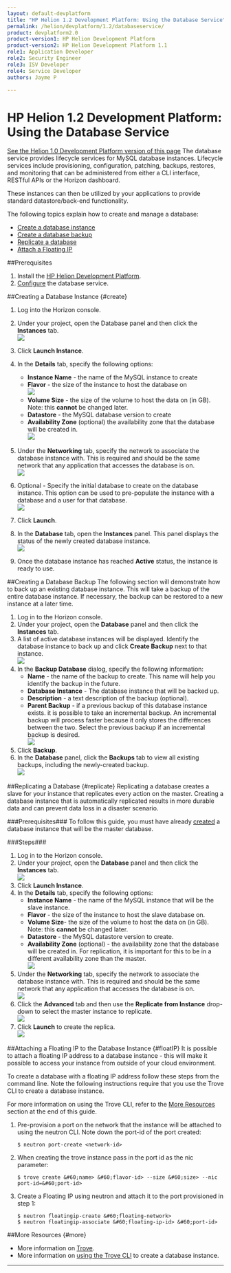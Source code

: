 ```yaml
---
layout: default-devplatform
title: "HP Helion 1.2 Development Platform: Using the Database Service"
permalink: /helion/devplatform/1.2/databaseservice/
product: devplatform2.0
product-version1: HP Helion Development Platform
product-version2: HP Helion Development Platform 1.1
role1: Application Developer
role2: Security Engineer
role3: ISV Developer 
role4: Service Developer
authors: Jayme P

---
```

<!--UNDER REVISION-->

# HP Helion 1.2 Development Platform: Using the Database Service 
[See the Helion 1.0 Development Platform version of this page](/helion/devplatform/databaseservice/)
The database service provides lifecycle services for MySQL database instances. Lifecycle services include provisioning, configuration, patching, backups, restores, and monitoring that can be administered from either a CLI interface, RESTful APIs or the Horizon dashboard. 

These instances can then be utilized by your applications to provide standard datastore/back-end functionality.  

The following topics explain how to create and manage a database:

- [Create a database instance](#create)
- [Create a database backup](#backup)
- [Replicate a database](#replicate)
- [Attach a Floating IP](#floatIP)

##Prerequisites
1. Install the [HP Helion Development Platform](/helion/devplatform/1.2/install/). 
2. [Configure](/helion/devplatform/1.2/install/#install-database) the database service.

##Creating a Database Instance {#create}
1. Log into the Horizon console.

2. Under your project, open the Database panel and then click the **Instances** tab. <br /><img src="media/createDBinstance1.png"/>

2. Click **Launch Instance**.

3. In the **Details** tab, specify the following options: 
	- **Instance Name** - the name of the MySQL instance to create 
	- **Flavor** - the size of the instance to host the database on<br /><img src="media/createDBinstance2.png"/>
	- **Volume Size** - the size of the volume to host the data on (in GB). Note: this **cannot** be changed later.
	- **Datastore** - the MySQL database version to create
	- **Availability Zone** (optional) the availability zone that the database will be created in.<br /><img src="media/createDBinstance1.png"/>

4.	Under the **Networking** tab, specify the network to associate the database instance with. This is required and should be the same network that any application that accesses the database is on. <br /><img src="media/createDBinstance3.png"/>
5.	Optional - Specify the initial database to create on the database instance. This option can be used to pre-populate the instance with a database and a user for that database.  <br /><img src="media/createDBinstance4.png"/>
6.	Click **Launch**.
7.	In the **Database** tab, open the **Instances** panel. This panel displays the status of the newly created database instance. <br /><img src="media/createDBinstance5.png"/>
8.	Once the database instance has reached **Active** status, the instance is ready to use.

##Creating a Database Backup<a name="backup"></a>
The following section will demonstrate how to back up an existing database instance. This will take a backup of the entire database instance. If necessary, the backup can be restored to a new instance at a later time. 

1.	Log in to the Horizon console.
2.	Under your project, open the **Database** panel and then click the **Instances** tab.
3.	A list of active database instances will be displayed. Identify the database instance to back up and click **Create Backup** next to that instance.<br /><img src="media/createDBinstance6.png"/>	
3.	In the **Backup Database** dialog, specify the following information:
	- **Name** - the name of the backup to create. This name will help you identify the backup in the future.
	- **Database Instance** - The database instance that will be backed up.
	- **Description** - a text description of the backup (optional).
	- **Parent Backup** - if a previous backup of this database instance exists. it is possible to take an incremental backup. An incremental backup will process faster because it only stores the differences between the two. Select the previous backup if an incremental backup is desired.<br /><img src="media/createDBinstance7.png"/>
4.	Click **Backup**.
5.	In the **Database** panel, click the **Backups** tab to view all existing backups, including the newly-created backup.<br /><img src="media/createDBinstance8.png"/>

##Replicating a Database {#replicate}
Replicating a database creates a slave for your instance that replicates every action on the master. Creating a database instance that is automatically replicated results in more durable data and can prevent data loss in a disaster scenario.

###Prerequisites###
To follow this guide, you must have already [created](#create) a database instance that will be the master database.  

###Steps###
1.	Log in to the Horizon console.
2.	Under your project, open the **Database** panel and then click the **Instances** tab.<br /><img src="media/createDBinstance9.png"/>	
2.	Click **Launch Instance**.
3.	In the **Details** tab, specify the following options:
	- **Instance Name** - the name of the MySQL instance that will be the slave instance.
	- **Flavor** - the size of the instance to host the slave database on.
	- **Volume Size**- the size of the volume to host the data on (in GB). Note: this **cannot** be changed later. 
	- **Datastore** - the MySQL datastore version to create.
	- **Availability Zone** (optional) - the availability zone that the database will be created in. For replication, it is important for this to be in a different availability zone than the master.<br /><img src="media/createDBinstance10.png"/>
4.	Under the **Networking** tab, specify the network to associate the database instance with. This is required and should be the same network that any application that accesses the database is on.<br /><img src="media/createDBinstance11.png"/>
5.	Click the **Advanced** tab  and then use the **Replicate from Instance** drop-down to select the master instance to replicate.<br /><img src="media/createDBinstance12.png"/>
6.	Click **Launch** to create the replica.<br /><img src="media/createDBinstance13.png"/>

##Attaching a Floating IP to the Database Instance {#floatIP}
It is possible to attach a floating IP address to a database instance - this will make it possible to access your instance from outside of your cloud environment. 

To create a database with a floating IP address follow these steps from the command line. Note the following instructions require that you use the Trove CLI to create a database instance.

For more information on using the Trove CLI, refer to the [More Resources](#more) section at the end of this guide.

1.	Pre-provision a port on the network that the instance will be attached to using the neutron CLI. Note down the port-id of the port created:
	
		$ neutron port-create <network-id>
	
2.	When creating the trove instance pass in the port id as the nic parameter:
	
		$ trove create &#60;name> &#60;flavor-id> --size &#60;size> --nic port-id=&#60;port-id>
	
6.	Create a Floating IP using neutron and attach it to the port provisioned in step 1:
	
		$ neutron floatingip-create &#60;floating-network>
		$ neutron floatingip-associate &#60;floating-ip-id> &#60;port-id>

##More Resources {#more}

- More information on [Trove](http://docs.openstack.org/developer/trove/).
- More information on [using the Trove CLI]( https://community.hpcloud.com/article/creating-and-configuring-database-instance) to create a database instance.

----


 
